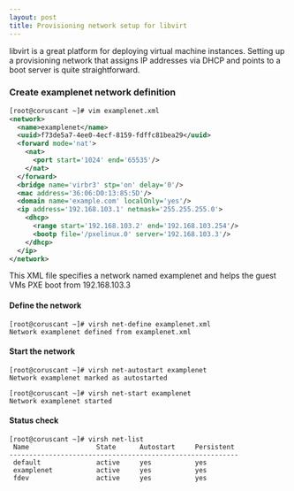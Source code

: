 ```yaml
---
layout: post
title: Provisioning network setup for libvirt
---
```


libvirt is a great platform for deploying virtual machine instances. Setting up a provisioning network that assigns IP addresses via DHCP and points to a boot server is quite straightforward. 

### Create examplenet network definition

```xml
[root@coruscant ~]# vim examplenet.xml 
<network>
  <name>examplenet</name>
  <uuid>f73de5a7-4ee0-4ecf-8159-fdffc81bea29</uuid>
  <forward mode='nat'>
    <nat>
      <port start='1024' end='65535'/>
    </nat>
  </forward>
  <bridge name='virbr3' stp='on' delay='0'/>
  <mac address='36:06:D0:13:85:5D'/>
  <domain name='example.com' localOnly='yes'/>
  <ip address='192.168.103.1' netmask='255.255.255.0'>
    <dhcp>
      <range start='192.168.103.2' end='192.168.103.254'/>
      <bootp file='/pxelinux.0' server='192.168.103.3'/>
    </dhcp>
  </ip>
</network>
```

This XML file specifies a network named examplenet and helps the guest VMs PXE boot from 192.168.103.3

#### Define the network

```
[root@coruscant ~]# virsh net-define examplenet.xml 
Network examplenet defined from examplenet.xml
```

#### Start the network

```
[root@coruscant ~]# virsh net-autostart examplenet
Network examplenet marked as autostarted

[root@coruscant ~]# virsh net-start examplenet
Network examplenet started
```

#### Status check

```
[root@coruscant ~]# virsh net-list
 Name                 State      Autostart     Persistent
----------------------------------------------------------
 default              active     yes           yes
 examplenet           active     yes           yes
 fdev                 active     yes           yes
```

